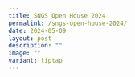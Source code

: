 ```yaml
---
title: SNGS Open House 2024
permalink: /sngs-open-house-2024/
date: 2024-05-09
layout: post
description: ""
image: ""
variant: tiptap
---
```

